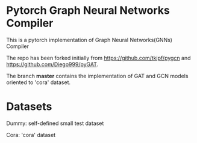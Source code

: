 # Pytorch Graph Neural Networks Compiler

This is a pytorch implementation of Graph Neural Networks(GNNs) Compiler

The repo has been forked initially from https://github.com/tkipf/pygcn and https://github.com/Diego999/pyGAT.

The branch **master** contains the implementation of GAT and GCN models oriented to 'cora' dataset.

# Datasets

Dummy: self-defined small test dataset

Cora: 'cora' dataset


